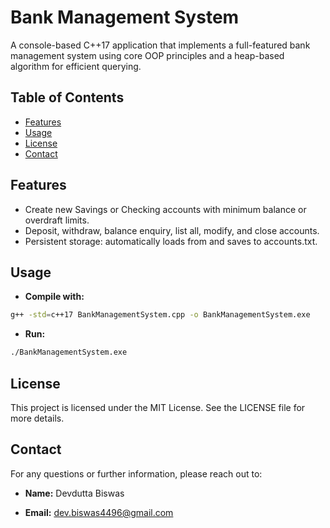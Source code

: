 # Bank Management System

A console-based C++17 application that implements a full-featured bank management system using core OOP principles and a heap-based algorithm for efficient querying.

## Table of Contents

- [Features](#features)
- [Usage](#usage)
- [License](#license)
- [Contact](#contact)

## Features

- Create new Savings or Checking accounts with minimum balance or overdraft limits.
- Deposit, withdraw, balance enquiry, list all, modify, and close accounts.
- Persistent storage: automatically loads from and saves to accounts.txt.

## Usage

- **Compile with:** 
```bash
g++ -std=c++17 BankManagementSystem.cpp -o BankManagementSystem.exe
```
- **Run:** 
```bash
./BankManagementSystem.exe
```

## License

This project is licensed under the MIT License. See the LICENSE file for more details.

## Contact

For any questions or further information, please reach out to:

- **Name:** Devdutta Biswas

- **Email:** dev.biswas4496@gmail.com